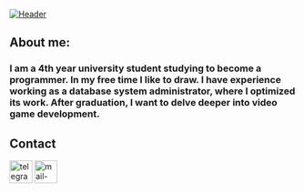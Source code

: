 [![Header](https://github.com/HelenGapicheva/helengapicheva/blob/main/assets/SEILOR_MOON.png)](https://www.instagram.com/helen_gapicheva)

## About me:
### I am a 4th year university student studying to become a programmer. In my free time I like to draw. I have experience working as a database system administrator, where I optimized its work. After graduation, I want to delve deeper into video game development.

## Contact
[<img src='https://cdn.jsdelivr.net/npm/simple-icons@3.0.1/icons/telegram.svg' alt='telegram' height='40'>](https://t.me/ananashel) [<img src='https://cdn.jsdelivr.net/npm/simple-icons@3.0.1/icons/mail-dot-ru.svg' alt='mail-dot-ru' height='40'>](mailto:ananas2.13@mail.ru)
